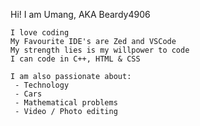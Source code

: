 Hi! I am Umang, AKA Beardy4906
  
    I love coding
    My Favourite IDE's are Zed and VSCode
    My strength lies is my willpower to code
    I can code in C++, HTML & CSS

    I am also passionate about:
     - Technology
     - Cars
     - Mathematical problems
     - Video / Photo editing
            
    
